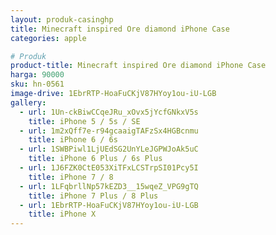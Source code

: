 ```yaml
---
layout: produk-casinghp
title: Minecraft inspired Ore diamond iPhone Case
categories: apple

# Produk
product-title: Minecraft inspired Ore diamond iPhone Case
harga: 90000
sku: hn-0561
image-drive: 1EbrRTP-HoaFuCKjV87HYoy1ou-iU-LGB
gallery:
  - url: 1Un-ckBiwCCqeJRu_xOvx5jYcfGNkxV5s
    title: iPhone 5 / 5s / SE
  - url: 1m2xQff7e-r94gcaaigTAFzSx4HGBcnmu
    title: iPhone 6 / 6s
  - url: 1SWBPiwl1LjUEdSG2UnYLeJGPWJoAk5uC
    title: iPhone 6 Plus / 6s Plus
  - url: 1J6FZK0CtE053XiTFxLCSTrpSI01Pcy5I
    title: iPhone 7 / 8
  - url: 1LFqbrllNp57kEZD3__15wqeZ_VPG9gTQ
    title: iPhone 7 Plus / 8 Plus
  - url: 1EbrRTP-HoaFuCKjV87HYoy1ou-iU-LGB
    title: iPhone X
---
```

